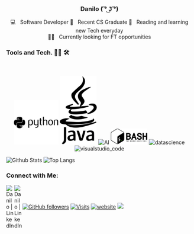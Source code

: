 <h3 align="center"> Danilo ( ͡° ͜ʖ ͡°) </h3>

<p align="center">
 💻 &nbsp; Software Developer
 📰 &nbsp; Recent CS Graduate
 🤖 &nbsp; Reading and learning new Tech everyday
  <br/>
 🕵️‍♂️ &nbsp; Currently looking for FT opportunities
</p>


### Tools and Tech. 👨‍💻 🛠 
<br/>
<p align="center">

<img src="https://github.com/Xx-Ashutosh-xX/Xx-Ashutosh-xX/blob/master/assets/icons/python.png" alt="python" width="120" hight="50">
<img src="https://github.com/Xx-Ashutosh-xX/Xx-Ashutosh-xX/blob/master/assets/icons/java.png" alt="java"  width="100" hight="50">
<img src="https://github.com/Xx-Ashutosh-xX/Xx-Ashutosh-xX/blob/master/assets/icons/ai.png" alt="AI" width="90" hight="50">
<img src="https://github.com/Xx-Ashutosh-xX/Xx-Ashutosh-xX/blob/master/assets/icons/bash.png" alt="bash" width="100" hight="50">
<img src="https://github.com/Xx-Ashutosh-xX/Xx-Ashutosh-xX/blob/master/assets/icons/datascience.png" alt="datascience" width="180" hight="50">
<img src="https://github.com/Xx-Ashutosh-xX/Xx-Ashutosh-xX/blob/master/assets/icons/visualstudio_code.png" alt="visualstudio_code" width="240" hight="50">

![Github Stats](https://github-readme-stats.vercel.app/api?username=daniloorozco&count_private=true&show_icons=true&include_all_commits=true)
![Top Langs](https://github-readme-stats.vercel.app/api/top-langs/?username=daniloorozco&hide=TeX&layout=compact)


### Connect with Me:

[<img align="left" alt="Danilo | LinkedIn" width="22px" src="https://cdn.jsdelivr.net/npm/simple-icons@v3/icons/linkedin.svg" />](https://www.linkedin.com/in/daniloorozco/)
[<img align="left" alt="Danilo | LinkedIn" width="22px" src="https://cdn.jsdelivr.net/npm/simple-icons@v3/icons/github.svg" />](https://github.com/daniloorozco/)

<br />
<br />


[![GitHub followers](https://img.shields.io/github/followers/daniloorozco.svg?style=social&label=Follow&maxAge=2592000)](https://github.com/daniloorozco?tab=followers)
[![Visits](https://komarev.com/ghpvc/?username=daniloorozco&logo=GitHub&label=github%20visits&color=336699&logoColor=white&style=flat-square)](https://github.com/daniloorozco)
[![website](https://img.shields.io/badge/Website-46a2f1.svg?&style=flat-square&logo=Google-Chrome&logoColor=white&link=https://daniloorozco.github.io/)](https://daniloorozco.github.io/)
![](https://visitor-badge.glitch.me/badge?page_id=daniloorozco.daniloorozco)

